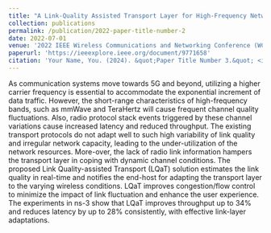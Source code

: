 ```yaml
---
title: "A Link-Quality Assisted Transport Layer for High-Frequency Networks"
collection: publications
permalink: /publication/2022-paper-title-number-2
date: 2022-07-01
venue: '2022 IEEE Wireless Communications and Networking Conference (WCNC)'
paperurl: 'https://ieeexplore.ieee.org/document/9771658'
citation: 'Your Name, You. (2024). &quot;Paper Title Number 3.&quot; <i>GitHub Journal of Bugs</i>. 1(3).'
---
```


As communication systems move towards 5G and beyond, utilizing a higher carrier frequency is essential to accommodate the exponential increment of data traffic. However, the short-range characteristics of high-frequency bands, such as mmWave and TeraHertz will cause frequent channel quality fluctuations. Also, radio protocol stack events triggered by these channel variations cause increased latency and reduced throughput. The existing transport protocols do not adapt well to such high variability of link quality and irregular network capacity, leading to the under-utilization of the network resources. More-over, the lack of radio link information hampers the transport layer in coping with dynamic channel conditions. The proposed Link Quality-assisted Transport (LQaT) solution estimates the link quality in real-time and notifies the end-host for adapting the transport layer to the varying wireless conditions. LQaT improves congestion/flow control to minimize the impact of link fluctuation and enhance the user experience. The experiments in ns-3 show that LQaT improves throughput up to 34% and reduces latency by up to 28% consistently, with effective link-layer adaptations.

